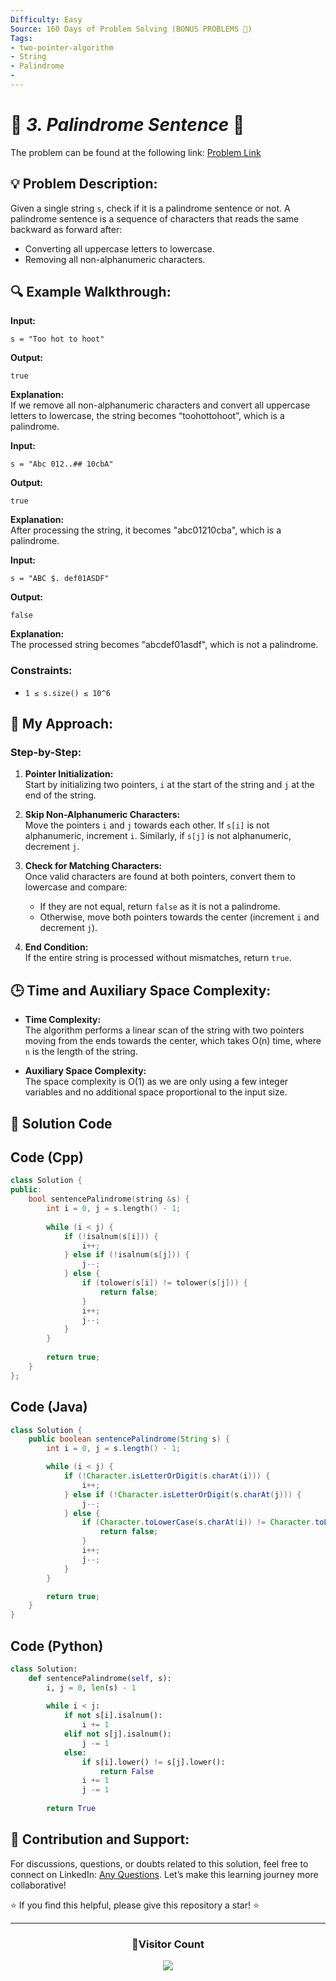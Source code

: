 ```yaml
---
Difficulty: Easy  
Source: 160 Days of Problem Solving (BONUS PROBLEMS 🎁)  
Tags: 
- two-pointer-algorithm
- String  
- Palindrome
-   
---
```



# 🚀 _3. Palindrome Sentence_ 🧠

The problem can be found at the following link: [Problem Link](https://www.geeksforgeeks.org/batch/gfg-160-problems/track/string-bonus-problems/problem/string-palindromic-ignoring-spaces4723)

## 💡 **Problem Description:**

Given a single string `s`, check if it is a palindrome sentence or not. A palindrome sentence is a sequence of characters that reads the same backward as forward after:
- Converting all uppercase letters to lowercase.
- Removing all non-alphanumeric characters.

## 🔍 **Example Walkthrough:**

**Input:**
```
s = "Too hot to hoot"
```
**Output:** 
```
true
```
**Explanation:**  
If we remove all non-alphanumeric characters and convert all uppercase letters to lowercase, the string becomes “toohottohoot”, which is a palindrome.

**Input:**
```
s = "Abc 012..## 10cbA"
```
**Output:** 
```
true
```
**Explanation:**  
After processing the string, it becomes "abc01210cba", which is a palindrome.

**Input:**
```
s = "ABC $. def01ASDF"
```
**Output:** 
```
false
```
**Explanation:**  
The processed string becomes "abcdef01asdf", which is not a palindrome.

### **Constraints:**
- `1 ≤ s.size() ≤ 10^6`



## 🎯 **My Approach:**

### Step-by-Step:

1. **Pointer Initialization:**  
   Start by initializing two pointers, `i` at the start of the string and `j` at the end of the string.

2. **Skip Non-Alphanumeric Characters:**  
   Move the pointers `i` and `j` towards each other. If `s[i]` is not alphanumeric, increment `i`. Similarly, if `s[j]` is not alphanumeric, decrement `j`.

3. **Check for Matching Characters:**  
   Once valid characters are found at both pointers, convert them to lowercase and compare:
   - If they are not equal, return `false` as it is not a palindrome.
   - Otherwise, move both pointers towards the center (increment `i` and decrement `j`).

4. **End Condition:**  
   If the entire string is processed without mismatches, return `true`.



## 🕒 **Time and Auxiliary Space Complexity:**

- **Time Complexity:**  
  The algorithm performs a linear scan of the string with two pointers moving from the ends towards the center, which takes O(n) time, where `n` is the length of the string.

- **Auxiliary Space Complexity:**  
  The space complexity is O(1) as we are only using a few integer variables and no additional space proportional to the input size.



## 📝 **Solution Code**

## Code (Cpp)

```cpp
class Solution {
public:
    bool sentencePalindrome(string &s) {
        int i = 0, j = s.length() - 1;
        
        while (i < j) {
            if (!isalnum(s[i])) {
                i++;  
            } else if (!isalnum(s[j])) {
                j--;
            } else {
                if (tolower(s[i]) != tolower(s[j])) {
                    return false;  
                }
                i++;
                j--;
            }
        }
        
        return true;
    }
};
```

## Code (Java)

```java
class Solution {
    public boolean sentencePalindrome(String s) {
        int i = 0, j = s.length() - 1;

        while (i < j) {
            if (!Character.isLetterOrDigit(s.charAt(i))) {
                i++;
            } else if (!Character.isLetterOrDigit(s.charAt(j))) {
                j--;
            } else {
                if (Character.toLowerCase(s.charAt(i)) != Character.toLowerCase(s.charAt(j))) {
                    return false;
                }
                i++;
                j--;
            }
        }

        return true;
    }
}
```

## Code (Python)

```python
class Solution:
    def sentencePalindrome(self, s):
        i, j = 0, len(s) - 1
        
        while i < j:
            if not s[i].isalnum():
                i += 1
            elif not s[j].isalnum():
                j -= 1
            else:
                if s[i].lower() != s[j].lower():
                    return False
                i += 1
                j -= 1
        
        return True
```



## 🎯 Contribution and Support:

For discussions, questions, or doubts related to this solution, feel free to connect on LinkedIn: [Any Questions](https://www.linkedin.com/in/het-patel-8b110525a/). Let’s make this learning journey more collaborative!

⭐ If you find this helpful, please give this repository a star! ⭐

---

<div align="center">
  <h3><b>📍Visitor Count</b></h3>
</div>

<p align="center">
  <img src="https://profile-counter.glitch.me/Hunterdii/count.svg" />
</p>

